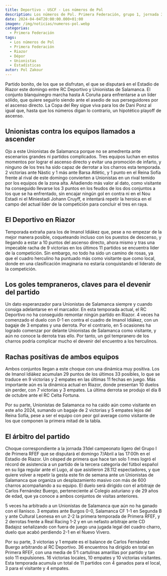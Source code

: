 ```yaml
---
title: Deportivo - USCF - Los números de Pol
description: Los números de Pol. Primera Federación, grupo 1, jornada 31.
date: 2024-04-04T20:00:00.000+01:00
imagen: /img/noticias/numeros-pol.webp
categorias:
  - Primera Federación
tags:
  - Los números de Pol
  - Primera Federación
  - Riazor
  - Dépor
  - Unionistas
  - Estadísticas
autor: Pol Zakour
---
```


Partido bonito, de los que se disfrutan, el que se disputará en el Estadio de Riazor este domingo entre RC Deportivo y Unionistas de Salamanca. El conjunto blanquinegro marcha hasta A Coruña para enfrentarse a un líder sólido, que quiere seguirlo siendo ante el asedio de sus perseguidores por el ascenso directo. La Copa del Rey sigue viva para los de Dani Ponz al igual que, hasta que los números digan lo contrario, un hipotético playoff de ascenso.

## Unionistas contra los equipos llamados a ascender

Ojo a este Unionistas de Salamanca porque no se amedrenta ante escenarios grandes ni partidos complicados. Tres equipos luchan en estos momentos por lograr el ascenso directo y evitar una promoción de infarto, y ninguno de los tres ha sido capaz de derrotar a los charros esta temporada. 2 victorias ante Nàstic y 1 más ante Barsa Atlètic, y 1 punto en el Reina Sofía frente al rival de este domingo convierten a Unionistas en un rival temido por los equipos de la zona alta. Añadiendo más valor al dato, como visitante ha conseguido llevarse los 3 puntos en los feudos de los dos conjuntos a los que se ha enfrentado, sin encajar ningún gol en contra ni en el Nou Estadi ni el Miniestadi Johann Cruyff, e intentará repetir la heroica en el campo del actual líder de la competición para concluir el tres en raya.

## El Deportivo en Riazor

Temporada extraña para los de Imanol Idiákez que, pese a no empezar de la mejor manera posible, coqueteando incluso con los puestos de descenso, y llegando a estar a 10 puntos del ascenso directo, ahora mismo y tras una impecable racha de 9 victorias en los últimos 11 partidos se encuentra líder de la competición. Sin embargo, no todo ha sido un camino de rosas, ya que el cuadro herculino ha puntuado más como visitante que como local, donde en una clasificación imaginaria no estaría conquistando el liderato de la competición.

## Los goles tempraneros, claves para el devenir del partido

Un dato esperanzador para Unionistas de Salamanca siempre y cuando consiga adelantarse en el marcador. En esta temporada actual, el RC Deportivo no ha conseguido remontar ningún partido en Riazor. 4 veces ha comenzado el duelo con 0-1 en contra el cuadro de Imanol Idiákez, con un bagaje de 3 empates y una derrota. Por el contrario, en 5 ocasiones ha logrado comenzar por delante Unionistas de Salamanca como visitante, y aún no conoce la derrota tras ello. Por tanto, un gol tempranero de los charros podría complicar mucho el devenir del encuentro a los herculinos.

## Rachas positivas de ambos equipos

Ambos conjuntos llegan a este choque con una dinámica muy positiva. Los de Imanol Idiákez acumulan 29 puntos de los últimos 33 posibles, lo que se traduce en 9 victorias y 2 empates en las últimas 11 fechas en juego. Más importante aún es la dinámica actual en Riazor, donde presentan 10 duelos sin perder, con 7 victorias y 3 empates. La última derrota se produjo el día 8 de octubre ante el RC Celta Fortuna. 

Por su parte, Unionistas de Salamanca no ha caído aún como visitante en este año 2024, sumando un bagaje de 2 victorias y 5 empates lejos del Reina Sofía, pese a ser el equipo con peor gol average como visitante de los que componen la primera mitad de la tabla.

## El árbitro del partido

Choque correspondiente a la jornada 31del campeonato ligero del Grupo I de Primera RFEF que se disputará el domingo 7/Abril a las 17:00h en el Estadio de Riazor. Un césped de primera que hace tan solo 1 mes logró el récord de asistencia a un partido de la tercera categoría del fútbol español en su liga regular ante el Lugo, al que asistieron 28.112 espectadores, y que quiere volver a repetir la gesta este fin de semana ante un Unionistas de Salamanca que organiza un desplazamiento masivo con más de 600 charros acompañando a su equipo. El duelo será dirigido con el arbitraje de Carlos Fernández Buergo, perteneciente al Colegio asturiano y de 29 años de edad, que ya conoce a ambos conjuntos de visitas anteriores. 

5 veces ha arbitrado a un Unionistas de Salamanca que aún no ha ganado con el llanisco. 3 empates ante Burgos 0-0, Salamanca CF 1-1 en Segunda B y ante Cultural Leonesa en un 2-2 la primera temporada de Primera RFEF, y 2 derrotas frente a Real Racing 1-2 y en un nefasto arbitraje ante CD Badajoz señalizando con fuera de juego una jugada legal del cuadro charro, duelo que acabó perdiendo 2-1 en el Nuevo Vivero.

Por su parte, 3 victorias y 1 empate es el balance de Carlos Fernández Buergo arbitrando al RC Deportivo. 36 encuentros ha dirigido en total en Primera RFEF, con una media de 5’1 cartulinas amarillas por partido y tan solo 11 expulsiones. 16 victorias locales, 10 empates y 10 victorias visitantes. Esta temporada acumula un total de 11 partidos con 4 ganados para el local, 3 para el visitante y 4 empates.
